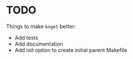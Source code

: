 # TODO

Things to make `knget` better:

- Add tests
- Add documentation
- Add init option to create initial parent Makefile
